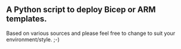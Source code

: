 ## A Python script to deploy Bicep or ARM templates.

Based on various sources and please feel free to change to suit your environment/style. ;-)